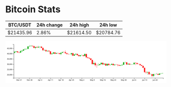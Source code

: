 # Bitcoin Stats

BTC/USDT|24h change|24h high|24h low|
|---|---|---|---|
|$21435.96|2.86%|$21614.50|$20784.76|

<img src="./chart.svg">
